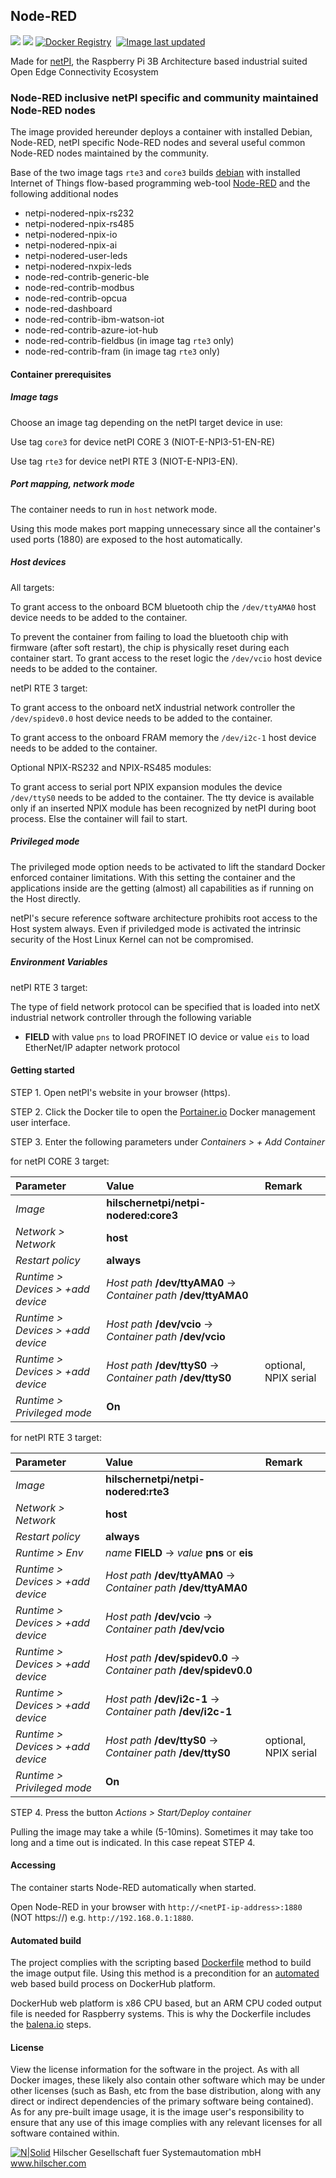 ## Node-RED

[![](https://images.microbadger.com/badges/image/hilschernetpi/netpi-nodered:rte3.svg)](https://microbadger.com/images/hilschernetpi/netpi-nodered:rte3 "Node-RED")
[![](https://images.microbadger.com/badges/commit/hilschernetpi/netpi-nodered:rte3.svg)](https://microbadger.com/images/hilschernetpi//netpi-nodered:rte3 "Node-RED")
[![Docker Registry](https://img.shields.io/docker/pulls/hilschernetpi/netpi-nodered:rte3.svg)](https://registry.hub.docker.com/u/hilschernetpi/netpi-nodered/)&nbsp;
[![Image last updated](https://img.shields.io/badge/dynamic/json.svg?url=https://api.microbadger.com/v1/images/hilschernetpi/netpi-nodered:rte3&label=Image%20last%20updated&query=$.LastUpdated&colorB=007ec6)](http://microbadger.com/images/hilschernetpi/netpi-nodered:rte3 "Image last updated")&nbsp;

Made for [netPI](https://www.netiot.com/netpi/), the Raspberry Pi 3B Architecture based industrial suited Open Edge Connectivity Ecosystem

### Node-RED inclusive netPI specific and community maintained Node-RED nodes

The image provided hereunder deploys a container with installed Debian, Node-RED, netPI specific Node-RED nodes and several useful common Node-RED nodes maintained by the community.

Base of the two image tags `rte3` and `core3` builds [debian](https://www.balena.io/docs/reference/base-images/base-images/) with installed Internet of Things flow-based programming web-tool [Node-RED](https://nodered.org/) and the following additional nodes

 * netpi-nodered-npix-rs232
 * netpi-nodered-npix-rs485
 * netpi-nodered-npix-io
 * netpi-nodered-npix-ai
 * netpi-nodered-user-leds
 * netpi-nodered-nxpix-leds
 * node-red-contrib-generic-ble
 * node-red-contrib-modbus
 * node-red-contrib-opcua
 * node-red-dashboard
 * node-red-contrib-ibm-watson-iot
 * node-red-contrib-azure-iot-hub
 * node-red-contrib-fieldbus (in image tag `rte3` only)
 * node-red-contrib-fram (in image tag `rte3` only)

#### Container prerequisites

##### Image tags

Choose an image tag depending on the netPI target device in use:

Use tag `core3` for device netPI CORE 3 (NIOT-E-NPI3-51-EN-RE)

Use tag `rte3` for device netPI RTE 3 (NIOT-E-NPI3-EN).

##### Port mapping, network mode

The container needs to run in `host` network mode. 

Using this mode makes port mapping unnecessary since all the container's used ports (1880) are exposed to the host automatically.

##### Host devices

All targets:

To grant access to the onboard BCM bluetooth chip the `/dev/ttyAMA0` host device needs to be added to the container. 

To prevent the container from failing to load the bluetooth chip with firmware (after soft restart), the chip is physically reset during each container start. To grant access to the reset logic the `/dev/vcio` host device needs to be added to the container.

netPI RTE 3 target:

To grant access to the onboard netX industrial network controller the `/dev/spidev0.0` host device needs to be added to the container.

To grant access to the onboard FRAM memory the `/dev/i2c-1` host device needs to be added to the container.

Optional NPIX-RS232 and NPIX-RS485 modules:

To grant access to serial port NPIX expansion modules the device `/dev/ttyS0` needs to be added to the container. The tty device is available only if an inserted NPIX module has been recognized by netPI during boot process. Else the container will fail to start.

##### Privileged mode

The privileged mode option needs to be activated to lift the standard Docker enforced container limitations. With this setting the container and the applications inside are the getting (almost) all capabilities as if running on the Host directly. 

netPI's secure reference software architecture prohibits root access to the Host system always. Even if priviledged mode is activated the intrinsic security of the Host Linux Kernel can not be compromised.

##### Environment Variables

netPI RTE 3 target:

The type of field network protocol can be specified that is loaded into netX industrial network controller through the following variable

* **FIELD** with value `pns` to load PROFINET IO device or value `eis` to load EtherNet/IP adapter network protocol

#### Getting started

STEP 1. Open netPI's website in your browser (https).

STEP 2. Click the Docker tile to open the [Portainer.io](http://portainer.io/) Docker management user interface.

STEP 3. Enter the following parameters under *Containers > + Add Container*

for netPI CORE 3 target:

Parameter | Value | Remark
:---------|:------ |:------
*Image* | **hilschernetpi/netpi-nodered:core3** |
*Network > Network* | **host** |
*Restart policy* | **always**
*Runtime > Devices > +add device* | *Host path* **/dev/ttyAMA0** -> *Container path* **/dev/ttyAMA0** |
*Runtime > Devices > +add device* | *Host path* **/dev/vcio** -> *Container path* **/dev/vcio** |
*Runtime > Devices > +add device* | *Host path* **/dev/ttyS0** -> *Container path* **/dev/ttyS0** | optional, NPIX serial
*Runtime > Privileged mode* | **On** |

for netPI RTE 3 target:

Parameter | Value | Remark
:---------|:------ |:------
*Image* | **hilschernetpi/netpi-nodered:rte3** |
*Network > Network* | **host** |
*Restart policy* | **always**
*Runtime > Env* | *name* **FIELD** -> *value* **pns** or **eis** |
*Runtime > Devices > +add device* | *Host path* **/dev/ttyAMA0** -> *Container path* **/dev/ttyAMA0** |
*Runtime > Devices > +add device* | *Host path* **/dev/vcio** -> *Container path* **/dev/vcio** |
*Runtime > Devices > +add device* | *Host path* **/dev/spidev0.0** -> *Container path* **/dev/spidev0.0** |
*Runtime > Devices > +add device* | *Host path* **/dev/i2c-1** -> *Container path* **/dev/i2c-1** |
*Runtime > Devices > +add device* | *Host path* **/dev/ttyS0** -> *Container path* **/dev/ttyS0** | optional, NPIX serial
*Runtime > Privileged mode* | **On** |

STEP 4. Press the button *Actions > Start/Deploy container*

Pulling the image may take a while (5-10mins). Sometimes it may take too long and a time out is indicated. In this case repeat STEP 4.

#### Accessing

The container starts Node-RED automatically when started.

Open Node-RED in your browser with `http://<netPI-ip-address>:1880` (NOT https://) e.g. `http://192.168.0.1:1880`. 

#### Automated build

The project complies with the scripting based [Dockerfile](https://docs.docker.com/engine/reference/builder/) method to build the image output file. Using this method is a precondition for an [automated](https://docs.docker.com/docker-hub/builds/) web based build process on DockerHub platform.

DockerHub web platform is x86 CPU based, but an ARM CPU coded output file is needed for Raspberry systems. This is why the Dockerfile includes the [balena.io](https://balena.io/blog/building-arm-containers-on-any-x86-machine-even-dockerhub/) steps.

#### License

View the license information for the software in the project. As with all Docker images, these likely also contain other software which may be under other licenses (such as Bash, etc from the base distribution, along with any direct or indirect dependencies of the primary software being contained).
As for any pre-built image usage, it is the image user's responsibility to ensure that any use of this image complies with any relevant licenses for all software contained within.

[![N|Solid](http://www.hilscher.com/fileadmin/templates/doctima_2013/resources/Images/logo_hilscher.png)](http://www.hilscher.com)  Hilscher Gesellschaft fuer Systemautomation mbH  www.hilscher.com
